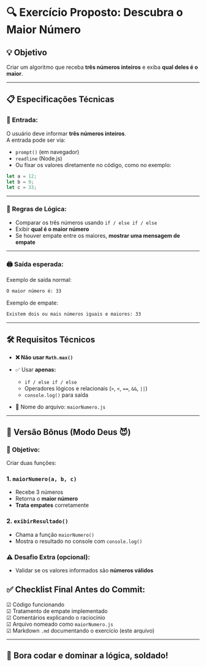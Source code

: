 # 🔍 Exercício Proposto: Descubra o Maior Número

## 💡 Objetivo

Criar um algoritmo que receba **três números inteiros** e exiba **qual deles é o maior**.

---

## 📋 Especificações Técnicas

### 🔢 Entrada:

O usuário deve informar **três números inteiros**.  
A entrada pode ser via:

- `prompt()` (em navegador)
- `readline` (Node.js)
- Ou fixar os valores diretamente no código, como no exemplo:

```js
let a = 12;
let b = 9;
let c = 33;
```

---

### 🔁 Regras de Lógica:

- Comparar os três números usando `if / else if / else`
- Exibir **qual é o maior número**
- Se houver empate entre os maiores, **mostrar uma mensagem de empate**

---

### 🖨️ Saída esperada:

Exemplo de saída normal:

```bash
O maior número é: 33
```

Exemplo de empate:

```bash
Existem dois ou mais números iguais e maiores: 33
```

---

## 🛠️ Requisitos Técnicos

- **❌ Não usar `Math.max()`**
- ✅ Usar **apenas:**
  - `if / else if / else`
  - Operadores lógicos e relacionais (`>`, `<`, `==`, `&&`, `||`)
  - `console.log()` para saída

- 📄 Nome do arquivo: `maiorNumero.js`

---

## 🔁 Versão Bônus (Modo Deus 😈)

### 🧠 Objetivo:

Criar duas funções:

### 1. `maiorNumero(a, b, c)`
- Recebe 3 números
- Retorna o **maior número**
- **Trata empates** corretamente

### 2. `exibirResultado()`
- Chama a função `maiorNumero()`
- Mostra o resultado no console com `console.log()`

### ⚠️ Desafio Extra (opcional):
- Validar se os valores informados são **números válidos**


## ✅ Checklist Final Antes do Commit:

☑ Código funcionando  
☑ Tratamento de empate implementado   
☑ Comentários explicando o raciocínio  
☑ Arquivo nomeado como `maiorNumero.js`  
☑ Markdown `.md` documentando o exercício (este arquivo)

---

## 🚀 Bora codar e dominar a lógica, soldado!
